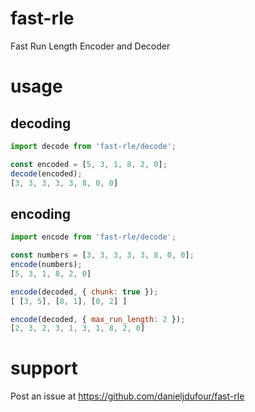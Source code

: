 # fast-rle
Fast Run Length Encoder and Decoder

# usage
## decoding
```javascript
import decode from 'fast-rle/decode';

const encoded = [5, 3, 1, 8, 2, 0];
decode(encoded);
[3, 3, 3, 3, 3, 8, 0, 0]
```
## encoding
```javascript
import encode from 'fast-rle/decode';

const numbers = [3, 3, 3, 3, 3, 8, 0, 0];
encode(numbers);
[5, 3, 1, 8, 2, 0]

encode(decoded, { chunk: true });
[ [3, 5], [8, 1], [0, 2] ]

encode(decoded, { max_run_length: 2 });
[2, 3, 2, 3, 1, 3, 1, 8, 2, 0]
```

# support
Post an issue at https://github.com/danieljdufour/fast-rle

